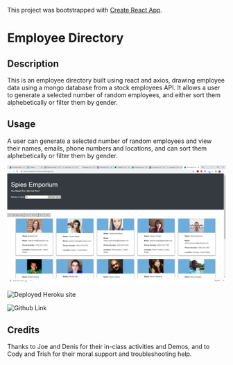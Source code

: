 This project was bootstrapped with [Create React App](https://github.com/facebook/create-react-app).

# Employee Directory

## Description 

This is an employee directory built using react and axios, drawing employee data using a mongo database from a stock employees API. It allows a user to generate a selected number of random employees, and either sort them alphebetically or filter them by gender.


## Usage 

A user can generate a selected number of random employees and view their names, emails, phone numbers and locations, and can sort them alphebetically or filter them by gender.

![Screenshot of Deployed App](readme-img/screenshot.png)

![Deployed Heroku site](https://react-employbee-directory.herokuapp.com/)

![Github Link](https://github.com/arielbs1991/employee-directory-hw)


## Credits

Thanks to Joe and Denis for their in-class activities and Demos, and to Cody and Trish for their moral support and troubleshooting help.

